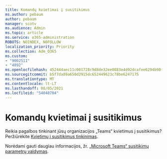 ```yaml
---
title: Komandų kvietimai į susitikimus
ms.author: pebaum
author: pebaum
manager: scotv
ms.audience: Admin
ms.topic: article
ms.service: o365-administration
ROBOTS: NOINDEX, NOFOLLOW
localization_priority: Priority
ms.collection: Adm_O365
ms.custom:
- "9002511"
- "4892"
ms.openlocfilehash: 452444aec11c001728c9d8de32ee0883e4d92dcafee6294b90f481dc9531ed53
ms.sourcegitcommit: b5f7da89a650d2915dc652449623c78be6247175
ms.translationtype: MT
ms.contentlocale: lt-LT
ms.lasthandoff: 08/05/2021
ms.locfileid: "54048704"
---
```

# <a name="teams-meeting-invitations"></a>Komandų kvietimai į susitikimus

Reikia pagalbos tinkinant jūsų organizacijos „Teams“ kvietimus į susitikimus? Peržiūrėkite [Kvietimų į susitikimus tinkinimas](https://docs.microsoft.com/microsoftteams/meeting-settings-in-teams#customize-meeting-invitations).  

Norėdami gauti daugiau informacijos, žr. [„Microsoft Teams“ susitikimų parametrų valdymas](https://docs.microsoft.com/microsoftteams/meeting-settings-in-teams).
